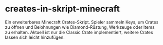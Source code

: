 # creates-in-skript-minecraft
Ein erweiterbares Minecraft Crates-Skript. Spieler sammeln Keys, um Crates zu öffnen und Belohnungen wie Diamond-Rüstung, Werkzeuge oder Items zu erhalten. Aktuell ist nur die Classic Crate implementiert, weitere Crates lassen sich leicht hinzufügen.
